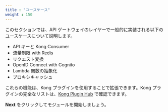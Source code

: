 ```yaml
---
title : "ユースケース"
weight : 150
---
```


このセクションでは、API ゲートウェイのレイヤーで一般的に実装される以下のユースケースについて説明します。

* API キーと Kong Consumer
* 流量制限 with Redis
* リクエスト変換
* OpenID Connect with Cognito
* Lambda 関数の抽象化
* プロキシキャッシュ

これらの機能は、Kong プラグインを使用することで拡張できます。Kong プラグインの完全なリストは、[Kong Plugin Hub](https://docs.konghq.com/hub/) で確認できます。

**Next** をクリックしてモジュールを開始しましょう。